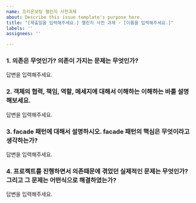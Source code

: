 ```yaml
---
name: 프리온보팅 챌린지 사전과제
about: Describe this issue template's purpose here.
title: "[제출일을 입력해주세요.] 챌린지 사전 과제 - [이름을 입력해주세요.]"
labels: ''
assignees: ''

---
```


### 1. 의존은 무엇인가? 의존이 가지는 문제는 무엇인가?
답변을 입력해주세요.

### 2. 객체의 협력, 책임, 역할, 메세지에 대해서 이해하는 이해하는 바를 설명해보세요.
답변을 입력해주세요.

### 3. facade 패턴에 대해서 설명하시오. facade 패턴의 핵심은 무엇이라고 생각하는가?
답변을 입력해주세요.

### 4. 프로젝트를 진행하면서 의존때문에 겪었던 실제적인 문제는 무엇인가? 그리고 그 문제는 어떤식으로 해결하였는가?
답변을 입력해주세요.
